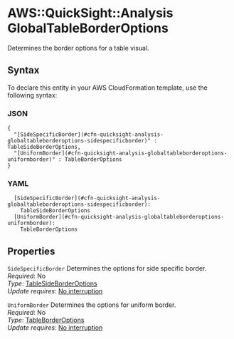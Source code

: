 # AWS::QuickSight::Analysis GlobalTableBorderOptions<a name="aws-properties-quicksight-analysis-globaltableborderoptions"></a>

Determines the border options for a table visual\.

## Syntax<a name="aws-properties-quicksight-analysis-globaltableborderoptions-syntax"></a>

To declare this entity in your AWS CloudFormation template, use the following syntax:

### JSON<a name="aws-properties-quicksight-analysis-globaltableborderoptions-syntax.json"></a>

```
{
  "[SideSpecificBorder](#cfn-quicksight-analysis-globaltableborderoptions-sidespecificborder)" : TableSideBorderOptions,
  "[UniformBorder](#cfn-quicksight-analysis-globaltableborderoptions-uniformborder)" : TableBorderOptions
}
```

### YAML<a name="aws-properties-quicksight-analysis-globaltableborderoptions-syntax.yaml"></a>

```
  [SideSpecificBorder](#cfn-quicksight-analysis-globaltableborderoptions-sidespecificborder):
    TableSideBorderOptions
  [UniformBorder](#cfn-quicksight-analysis-globaltableborderoptions-uniformborder):
    TableBorderOptions
```

## Properties<a name="aws-properties-quicksight-analysis-globaltableborderoptions-properties"></a>

`SideSpecificBorder` <a name="cfn-quicksight-analysis-globaltableborderoptions-sidespecificborder"></a>
Determines the options for side specific border\.  
_Required_: No  
_Type_: [TableSideBorderOptions](aws-properties-quicksight-analysis-tablesideborderoptions.md)  
_Update requires_: [No interruption](https://docs.aws.amazon.com/AWSCloudFormation/latest/UserGuide/using-cfn-updating-stacks-update-behaviors.html#update-no-interrupt)

`UniformBorder` <a name="cfn-quicksight-analysis-globaltableborderoptions-uniformborder"></a>
Determines the options for uniform border\.  
_Required_: No  
_Type_: [TableBorderOptions](aws-properties-quicksight-analysis-tableborderoptions.md)  
_Update requires_: [No interruption](https://docs.aws.amazon.com/AWSCloudFormation/latest/UserGuide/using-cfn-updating-stacks-update-behaviors.html#update-no-interrupt)
